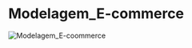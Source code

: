 # Modelagem_E-commerce
<img src="C:\Users\Eduarda Cavalcanti\Desktop\DIO\modelagem_Ecommerce.png" alt="Modelagem_E-coommerce">
